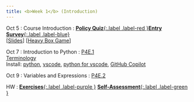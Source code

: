 ```yaml
---
title: <b>Week 1</b> (Introduction)
---
```


Oct 5
: Course Introduction
  : [**Policy Quiz**{:.label .label-red }](https://edstem.org/us/courses/87448/lessons/149072)[**Entry Survey**{:.label .label-blue}](https://docs.google.com/forms/d/e/1FAIpQLScxL8CVFx9VoxpzEQbukJC_11ob7a3aiXdzzIwK_pWMx-bzWw/viewform?usp=header)<br>
  [[Slides](/11102-f25/lessons/slides/Day1.pdf)] [[Heavy Box Game](/11102-f25/assets/demos/boxes.html)]

Oct 7
: Introduction to Python
  : [P4E.1](https://do1.dr-chuck.com/pythonlearn/EN_us/pythonlearn.pdf#page=13.16)<br>
    [Terminology](/11102-f25/lessons/basics)<br>
    Install: [python](https://www.python.org/downloads/), [vscode](https://code.visualstudio.com/download), [python for vscode](https://marketplace.visualstudio.com/items?itemName=ms-python.python), [GitHub Copilot](https://marketplace.visualstudio.com/items?itemName=GitHub.copilot)

Oct 9
: Variables and Expressions
  : [P4E.2](https://do1.dr-chuck.com/pythonlearn/EN_us/pythonlearn.pdf#page=31.16)

HW
: [**Exercises**{:.label .label-purple }](https://edstem.org/us/courses/87448/lessons/149073) [**Self-Assessment**{:.label .label-green }](https://edstem.org/us/courses/87448/lessons/149074)
